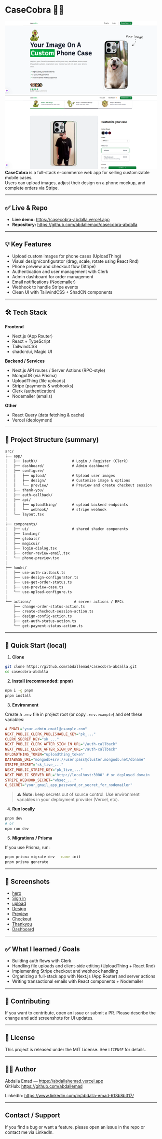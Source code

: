 # CaseCobra 📱🛒
![hero](./public/website-screen-shoots/hero.png)
![design](./public//website-screen-shoots/design-case.png)
**CaseCobra** is a full-stack e-commerce web app for selling customizable mobile cases.  
Users can upload images, adjust their design on a phone mockup, and complete orders via Stripe.

---

## ✅ Live & Repo

- **Live demo:** https://casecobra-abdalla.vercel.app  
- **Repository:** https://github.com/abdallemad/casecobra-abdalla

---

## 💡 Key Features

- Upload custom images for phone cases (UploadThing)
- Visual design/configurator (drag, scale, rotate using React Rnd)
- Phone preview and checkout flow (Stripe)
- Authentication and user management with Clerk
- Admin dashboard for order management
- Email notifications (Nodemailer)
- Webhook to handle Stripe events
- Clean UI with TailwindCSS + ShadCN components

---

## 🛠 Tech Stack

**Frontend**
- Next.js (App Router)
- React + TypeScript
- TailwindCSS
- shadcn/ui, Magic UI

**Backend / Services**
- Next.js API routes / Server Actions (RPC-style)
- MongoDB (via Prisma)
- UploadThing (file uploads)
- Stripe (payments & webhooks)
- Clerk (authentication)
- Nodemailer (emails)

**Other**
- React Query (data fetching & cache)
- Vercel (deployment)

---

## 📁 Project Structure (summary)

```
src/
├── app/
│   ├── (auth)/                # Login / Register (Clerk)
│   ├── dashboard/             # Admin dashboard
│   ├── configure/
│   │   ├── upload/            # Upload user images
│   │   ├── design/            # Customize image & options
│   │   └── preview/           # Preview and create checkout session
│   ├── thank-you/
│   ├── auth-callback/
│   ├── api/
│   │   ├── uploadthing/       # upload backend endpoints
│   │   └── webhook/           # stripe webhook
│   └── layout.tsx
│
├── components/
│   ├── ui/                    # shared shadcn components
│   ├── landing/
│   ├── globals/
│   ├── magicui/
│   ├── login-dialog.tsx
│   ├── order-review-email.tsx
│   └── phone-preview.tsx
│
├── hooks/
│   ├── use-auth-callback.ts
│   ├── use-design-configurator.ts
│   ├── use-get-order-status.ts
│   ├── use-preview-case.ts
│   └── use-upload-configure.ts
│
└── actions/                    # server actions / RPCs
    ├── change-order-status-action.ts
    ├── create-checkout-session-action.ts
    ├── design-config-action.ts
    ├── get-auth-status-action.ts
    └── get-payment-status-action.ts
```

---

## 🚀 Quick Start (local)

1. **Clone**

```bash
git clone https://github.com/abdallemad/casecobra-abdalla.git
cd casecobra-abdalla
```

2. **Install (recommended: pnpm)**

```bash
npm i -g pnpm
pnpm install
```

3. **Environment**

Create a `.env` file in project root (or copy `.env.example`) and set these variables:

```ini
A_EMAIL="your-admin-email@example.com"
NEXT_PUBLIC_CLERK_PUBLISHABLE_KEY="pk_..."
CLERK_SECRET_KEY="sk_..."
NEXT_PUBLIC_CLERK_AFTER_SIGN_IN_URL="/auth-callback"
NEXT_PUBLIC_CLERK_AFTER_SIGN_UP_URL="/auth-callback"
UPLOADTHING_TOKEN="uploadthing_token"
DATABASE_URL="mongodb+srv://user:pass@cluster.mongodb.net/dbname"
STRIPE_SECRET="sk_live_..."
NEXT_PUBLIC_STRIPE_KEY="pk_live_..."
NEXT_PUBLIC_SERVER_URL="http://localhost:3000" # or deployed domain
STRIPE_WEBHOOK_SECRET="whsec_..."
G_SECRET="your_gmail_app_password_or_secret_for_nodemailer"
```

> ⚠️ **Note:** keep secrets out of source control. Use environment variables in your deployment provider (Vercel, etc).

4. **Run locally**

```bash
pnpm dev
# or
npm run dev
```

5. **Migrations / Prisma**

If you use Prisma, run:

```bash
pnpm prisma migrate dev --name init
pnpm prisma generate
```

---

## 📸 Screenshots

- [hero](./public/website-screen-shoots/hero.png)  
- [Sign in](./public/website-screen-shoots/sign-in.png)  
- [upload](./public/website-screen-shoots/upload-functionality.png)
- [Design](./public/website-screen-shoots/design-case.png)  
- [Preview](./public/website-screen-shoots/phone-preview.png)  
- [Checkout](./public/website-screen-shoots/checkout-session.png)  
- [Thankyou](./public/website-screen-shoots/thank-you.png)
- [Dashboard](./public/website-screen-shoots/dashboard.png)

---

## ✅ What I learned / Goals

- Building auth flows with Clerk
- Handling file uploads and client-side editing (UploadThing + React Rnd)
- Implementing Stripe checkout and webhook handling
- Organizing a full-stack app with Next.js (App Router) and server actions
- Writing transactional emails with React components + Nodemailer

---

## 🤝 Contributing

If you want to contribute, open an issue or submit a PR. Please describe the change and add screenshots for UI updates.

---

## 📜 License

This project is released under the MIT License. See `LICENSE` for details.

---

## 🧑‍💻 Author

Abdalla Emad — https://abdallahemad.vercel.app  
GitHub: https://github.com/abdallemad

LinkedIn: https://www.linkedin.com/in/abdalla-emad-618b8b317/

---

## Contact / Support

If you find a bug or want a feature, please open an issue in the repo or contact me via LinkedIn.
